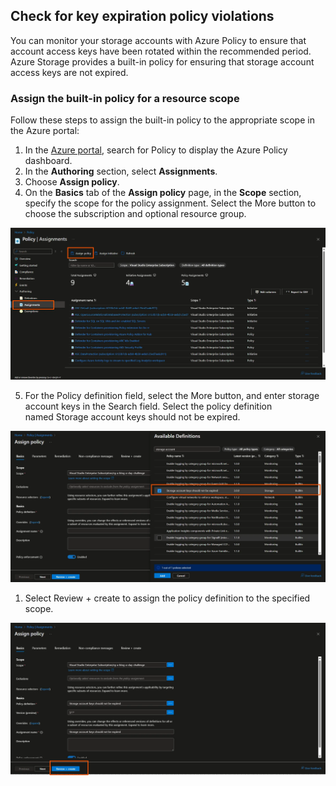 ## **Check for key expiration policy violations**

You can monitor your storage accounts with Azure Policy to ensure that account access keys have been rotated within the recommended period. Azure Storage provides a built-in policy for ensuring that storage account access keys are not expired.

### **Assign the built-in policy for a resource scope**

Follow these steps to assign the built-in policy to the appropriate scope in the Azure portal:

1. In the [Azure portal](https://portal.azure.com/), search for Policy to display the Azure Policy dashboard.
2. In the **Authoring** section, select **Assignments**.
3. Choose **Assign policy**.
4. On the **Basics** tab of the **Assign policy** page, in the **Scope** section, specify the scope for the policy assignment. Select the More button to choose the subscription and optional resource group.

![check-for-key-expiration-policy-violations.png](/public/images/check-for-key-expiration-policy-violations.png)


5. For the Policy definition field, select the More button, and enter storage account keys in the Search field. Select the policy definition named Storage account keys should not be expired.

![policy-creation](/public/images/policy-creation.png)

1. Select Review + create to assign the policy definition to the specified scope.

![policy-creation2.png](/public/images/policy-creation2.png)